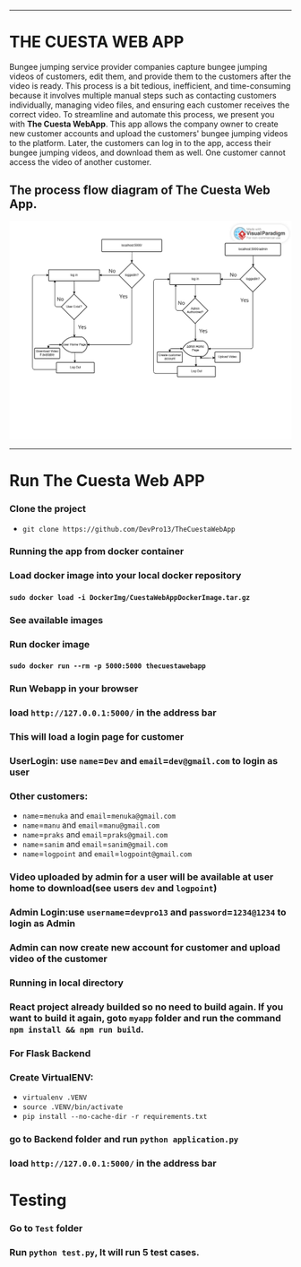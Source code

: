 ***
# THE CUESTA WEB APP
Bungee jumping service provider companies capture bungee jumping videos of customers, edit them, and provide them to the customers after the video is ready. This process is a bit tedious, inefficient, and time-consuming because it involves multiple manual steps such as contacting customers individually, managing video files, and ensuring each customer receives the correct video. To streamline and automate this process, we present you with **The Cuesta WebApp**. This app allows the company owner to create new customer accounts and upload the customers' bungee jumping videos to the platform. Later, the customers can log in to the app, access their bungee jumping videos, and download them as well. One customer cannot access the video of another customer.<br>
## The process flow diagram of The Cuesta Web App.
![System Process Flow Diagram](CuestaWebappSystemBlockandProcessFlowDiagram.png)
***
# Run **The Cuesta Web APP**
### Clone the project
* `git clone https://github.com/DevPro13/TheCuestaWebApp`

### Running the app from docker container
###  Load docker image into your local docker repository
#### `sudo docker load -i DockerImg/CuestaWebAppDockerImage.tar.gz`
### See available images
### Run docker image
#### `sudo docker run --rm -p 5000:5000 thecuestawebapp`
### Run Webapp in your browser
### load `http://127.0.0.1:5000/` in the address bar
### This will load a login page for customer
### UserLogin: use `name`=`Dev` and `email`=`dev@gmail.com` to login as user
### Other customers:
* `name`=`menuka` and `email`=`menuka@gmail.com`
* `name`=`manu` and `email`=`manu@gmail.com`
* `name`=`praks` and `email`=`praks@gmail.com`
* `name`=`sanim` and `email`=`sanim@gmail.com`
* `name`=`logpoint` and `email`=`logpoint@gmail.com`
### Video uploaded by admin for a user will be available at user home to download(see users `dev` and `logpoint`)
### Admin Login:use `username`=`devpro13` and `password`=`1234@1234` to login as Admin
### Admin can now create new account for customer and upload video of the customer
###  Running in local directory
### React project already builded so no need to build again. If you want to build it again, goto `myapp` folder and run the command `npm install && npm run build`.
### For Flask Backend
### Create VirtualENV:
* `virtualenv .VENV`
* `source .VENV/bin/activate`
* `pip install --no-cache-dir -r requirements.txt`
### go to Backend folder and run `python application.py`
### load `http://127.0.0.1:5000/` in the address bar


# Testing
### Go to `Test` folder
### Run `python test.py`, It will run 5 test cases.